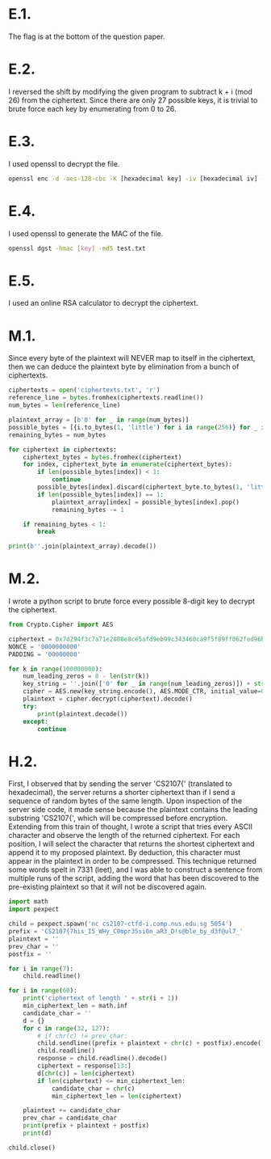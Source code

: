 # E.1.
The flag is at the bottom of the question paper.

# E.2.
I reversed the shift by modifying the given program to subtract k + i (mod 26) from the ciphertext. 
Since there are only 27 possible keys, it is trivial to brute force each key by enumerating from 0 to 26.

# E.3.
I used openssl to decrypt the file.
```bash
openssl enc -d -aes-128-cbc -K [hexadecimal key] -iv [hexadecimal iv] -in encrypted.jpg -out decrypted.jpg
```

# E.4.
I used openssl to generate the MAC of the file.
```bash
openssl dgst -hmac [key] -md5 test.txt
```

# E.5.
I used an online RSA calculator to decrypt the ciphertext.

# M.1.
Since every byte of the plaintext will NEVER map to itself in the ciphertext, then we can deduce the plaintext byte by elimination from a bunch of ciphertexts.

```python
ciphertexts = open('ciphertexts.txt', 'r')
reference_line = bytes.fromhex(ciphertexts.readline())
num_bytes = len(reference_line)

plaintext_array = [b'0' for _ in range(num_bytes)]
possible_bytes = [{i.to_bytes(1, 'little') for i in range(256)} for _ in range(num_bytes)]
remaining_bytes = num_bytes

for ciphertext in ciphertexts:
    ciphertext_bytes = bytes.fromhex(ciphertext)
    for index, ciphertext_byte in enumerate(ciphertext_bytes):
        if len(possible_bytes[index]) < 1:
            continue
        possible_bytes[index].discard(ciphertext_byte.to_bytes(1, 'little'))
        if len(possible_bytes[index]) == 1:
            plaintext_array[index] = possible_bytes[index].pop()
            remaining_bytes -= 1

    if remaining_bytes < 1:
        break

print(b''.join(plaintext_array).decode())
```

# M.2.
I wrote a python script to brute force every possible 8-digit key to decrypt the ciphertext.

```python
from Crypto.Cipher import AES

ciphertext = 0x7d294f3c7a71e2808e8ce5afd9eb99c343460ca9f5f89ff062fed96b.to_bytes(28, byteorder='big')
NONCE = '0000000000'
PADDING = '00000000'

for k in range(100000000):
    num_leading_zeros = 8 - len(str(k))
    key_string = ''.join(['0' for _ in range(num_leading_zeros)]) + str(k) + PADDING
    cipher = AES.new(key_string.encode(), AES.MODE_CTR, initial_value=0, nonce=NONCE.decode())
    plaintext = cipher.decrypt(ciphertext).decode()
    try:
        print(plaintext.decode())
    except:
        continue
```
# H.2.
First, I observed that by sending the server 'CS2107{' (translated to hexadecimal), 
the server returns a shorter ciphertext than if I send a sequence of random bytes of the same length.
Upon inspection of the server side code, it made sense because the plaintext contains the leading substring 'CS2107{',
which will be compressed before encryption.
Extending from this train of thought, I wrote a script that tries every ASCII character and observe the length of the returned ciphertext.
For each position, I will select the character that returns the shortest ciphertext and append it to my proposed plaintext.
By deduction, this character must appear in the plaintext in order to be compressed.
This technique returned some words spelt in 7331 (leet), and I was able to construct a sentence from multiple runs of the script,
adding the word that has been discovered to the pre-existing plaintext so that it will not be discovered again.

```python
import math
import pexpect

child = pexpect.spawn('nc cs2107-ctfd-i.comp.nus.edu.sg 5054')
prefix = 'CS2107{7his_I5_WHy_C0mpr35si0n_aR3_D!s@ble_by_d3f@ul7_'
plaintext = ''
prev_char = ''
postfix = ''

for i in range(7):
    child.readline()

for i in range(60):
    print('ciphertext of length ' + str(i + 1))
    min_ciphertext_len = math.inf
    candidate_char = ''
    d = {}
    for c in range(32, 127):
        # if chr(c) != prev_char:
        child.sendline((prefix + plaintext + chr(c) + postfix).encode().hex())
        child.readline()
        response = child.readline().decode()
        ciphertext = response[13:]
        d[chr(c)] = len(ciphertext)
        if len(ciphertext) <= min_ciphertext_len:
            candidate_char = chr(c)
            min_ciphertext_len = len(ciphertext)

    plaintext += candidate_char
    prev_char = candidate_char
    print(prefix + plaintext + postfix)
    print(d)

child.close()

```